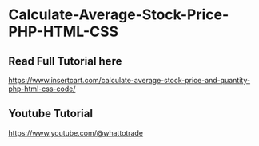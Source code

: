 # Calculate-Average-Stock-Price-PHP-HTML-CSS


## Read Full Tutorial here 

https://www.insertcart.com/calculate-average-stock-price-and-quantity-php-html-css-code/


## Youtube Tutorial

https://www.youtube.com/@whattotrade
